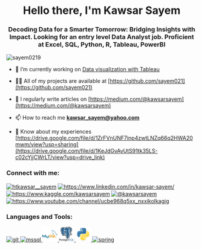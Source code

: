 <h1 align="center">Hello there, I'm Kawsar Sayem</h1>
<h3 align="center">Decoding Data for a Smarter Tomorrow: Bridging Insights with Impact. Looking for an entry level Data Analyst job. Proficient at Excel, SQL, Python, R, Tableau, PowerBI</h3>

<p align="left"> <img src="https://komarev.com/ghpvc/?username=sayem0219&label=Profile%20views&color=0e75b6&style=flat" alt="sayem0219" /> </p>

- 🔭 I’m currently working on [Data visualization with Tableau](https://public.tableau.com/app/profile/kawsar.sayem1352/vizzes)

- 👨‍💻 All of my projects are available at [https://github.com/sayem021](https://github.com/sayem021)

- 📝 I regularly write articles on [https://medium.com/@kawsarsayem](https://medium.com/@kawsarsayem)

- 📫 How to reach me **kawsar_sayem@yahoo.com**

- 📄 Know about my experiences [https://drive.google.com/file/d/1ZrFVnUNF7inp4zwtLNZq66q2HWA20mwm/view?usp=sharing](https://drive.google.com/file/d/1KeJdGvAyUtS91tk35LS-c02cYjjCWrLT/view?usp=drive_link)

<h3 align="left">Connect with me:</h3>
<p align="left">
<a href="https://twitter.com/htkawsar__sayem" target="blank"><img align="center" src="https://raw.githubusercontent.com/rahuldkjain/github-profile-readme-generator/master/src/images/icons/Social/twitter.svg" alt="htkawsar__sayem" height="30" width="40" /></a>
<a href="https://linkedin.com/in/https://www.linkedin.com/in/kawsar-sayem/" target="blank"><img align="center" src="https://raw.githubusercontent.com/rahuldkjain/github-profile-readme-generator/master/src/images/icons/Social/linked-in-alt.svg" alt="https://www.linkedin.com/in/kawsar-sayem/" height="30" width="40" /></a>
<a href="https://kaggle.com/https://www.kaggle.com/kawsarsayem" target="blank"><img align="center" src="https://raw.githubusercontent.com/rahuldkjain/github-profile-readme-generator/master/src/images/icons/Social/kaggle.svg" alt="https://www.kaggle.com/kawsarsayem" height="30" width="40" /></a>
<a href="https://medium.com/@kawsarsayem" target="blank"><img align="center" src="https://raw.githubusercontent.com/rahuldkjain/github-profile-readme-generator/master/src/images/icons/Social/medium.svg" alt="@kawsarsayem" height="30" width="40" /></a>
<a href="https://www.youtube.com/c/https://www.youtube.com/channel/ucbe968q5xx_nxxikolkagjg" target="blank"><img align="center" src="https://raw.githubusercontent.com/rahuldkjain/github-profile-readme-generator/master/src/images/icons/Social/youtube.svg" alt="https://www.youtube.com/channel/ucbe968q5xx_nxxikolkagjg" height="30" width="40" /></a>
</p>

<h3 align="left">Languages and Tools:</h3>
<p align="left"> <a href="https://git-scm.com/" target="_blank" rel="noreferrer"> <img src="https://www.vectorlogo.zone/logos/git-scm/git-scm-icon.svg" alt="git" width="40" height="40"/> </a> <a href="https://www.microsoft.com/en-us/sql-server" target="_blank" rel="noreferrer"> <img src="https://www.svgrepo.com/show/303229/microsoft-sql-server-logo.svg" alt="mssql" width="40" height="40"/> </a> <a href="https://www.mysql.com/" target="_blank" rel="noreferrer"> <img src="https://raw.githubusercontent.com/devicons/devicon/master/icons/mysql/mysql-original-wordmark.svg" alt="mysql" width="40" height="40"/> </a> <a href="https://www.postgresql.org" target="_blank" rel="noreferrer"> <img src="https://raw.githubusercontent.com/devicons/devicon/master/icons/postgresql/postgresql-original-wordmark.svg" alt="postgresql" width="40" height="40"/> </a> <a href="https://www.python.org" target="_blank" rel="noreferrer"> <img src="https://raw.githubusercontent.com/devicons/devicon/master/icons/python/python-original.svg" alt="python" width="40" height="40"/> </a> <a href="https://spring.io/" target="_blank" rel="noreferrer"> <img src="https://www.vectorlogo.zone/logos/springio/springio-icon.svg" alt="spring" width="40" height="40"/> </a> </p>
